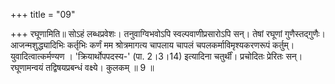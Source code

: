 +++
title = "09"

+++
रघूणामिति॥ सोऽहं लब्धप्रवेशः। तनुवाग्विभवोऽपि स्वल्पवाणीप्रसारोऽपि सन्। तेषां रघूणां गुणैस्तद्गुणैः। आजन्मशुद्ध्यादिभिः कर्तृभिः कर्णं मम श्रोत्रमागत्य चापलाय चापलं चपलकर्माविमृश्यकरणरूपं कर्तुम्। युवादित्वात्कर्मण्यण । 'क्रियार्थोपपदस्य-' (पा. 2।3।14) इत्यादिना चतुर्थीं। प्रचोदितः प्रेरितः सन्। रघूणामन्वयं तद्विषयप्रबन्धं वक्ष्ये। कुलकम् ॥ 9 ॥
